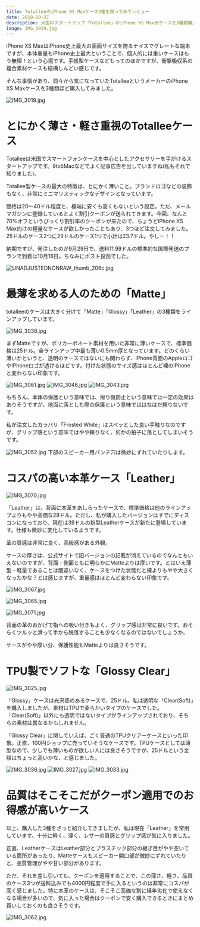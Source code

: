 ```yaml
---
title: TotalleeのiPhone XS Maxケース3種を買ってみてレビュー
date: 2018-10-27
description: 米国のスタートアップ「Totallee」のiPhone XS Max用ケースを3種類購入してみたので紹介します。
image: IMG_3019.jpg
---
```



iPhone XS MaxはiPhone史上最大の画面サイズを誇るナイスでグレートな端末ですが、本体重量もiPhone史上最大ということで、個人的には重いケースはもう無理！という心境です。手帳型ケースなどもってのほかですが、衝撃吸収系の複合素材ケースも結構しんどい感じです。

そんな事情があり、前々から気になっていたTotalleeというメーカーのiPhone XS Maxケースを3種類ほど購入してみました。

![IMG_3019.jpg](attachments/f8ddc401.jpg)

# とにかく薄さ・軽さ重視のTotalleeケース

Totalleeは米国でスマートフォンケースを中心としたアクセサリーを手がけるスタートアップです。9to5Macなどでよく記事広告を出していますね(私もそれで知りました)。

Totallee製ケースの最大の特徴は、とにかく薄いこと。ブランドロゴなどの装飾もなく、非常にミニマリスティックなデザインとなっています。

価格は20〜40ドル程度と、極端に安くも高くもないという設定。ただ、メールマガジンに登録しているとよく割引クーポンが送られてきます。今回、なんと70%オフというびっくり割引率のクーポンが来たので、ちょうどiPhone XS Max向けの軽量なケースが欲しかったこともあり、3つほど注文してみました。25ドルのケース2つに29ドルのケース1つで小計は23.7ドル。やしー！！

納期ですが、発注したのが9月29日で、送料11.99ドルの標準的な国際発送のプランで到着は10月16日。ちなみにポスト投函でした。

![UNADJUSTEDNONRAW_thumb_206c.jpg](attachments/cdcf46ef.jpg)

# 最薄を求める人のための「Matte」

totalleeのケースは大きく分けて「Matte」「Glossy」「Leather」の3種類をラインアップしています。


![IMG_3038.jpg](attachments/b5fdec84.jpg)

まずMatteですが、ポリカーボネート素材を用いた非常に薄いケースで、標準価格は25ドル。全ラインアップ中最も薄い0.5mm厚となっています。どのくらい薄いかというと、透明のケースではないにも関わらず、iPhone背面のAppleロゴやIPhoneロゴが透けるほどです。付けた状態のサイズ感はほとんど裸のiPhoneと変わらない印象です。

![IMG_3061.jpg](attachments/3cceeb04.jpg)
![IMG_3046.jpg](attachments/88e38aed.jpg)
![IMG_3043.jpg](attachments/8de1958c.jpg)

もちろん、本体の保護という意味では、擦り傷防止という意味では一定の効果はありそうですが、地面に落とした際の保護という意味でははなはだ頼りないです。

私が注文したカラバリ「Frosted White」はスベッとした良い手触りなのですが、グリップ感という意味ではやや頼りなく、何かの拍子に落としてしまいそうです。

![IMG_3052.jpg](attachments/9f1d6139.jpg)
下部のスピーカー用パンチ穴は微妙にずれていたりします。



# コスパの高い本革ケース「Leather」

![IMG_3070.jpg](attachments/0d923b60.jpg)

「Leather」は、背面に本革をあしらったケースで、標準価格は他のラインアップよりもやや高価な29ドル。ただし、私が購入したバージョンはすでにディスコンになっており、現在は39ドルの新型Leatherケースが新たに登場しています。仕様も微妙に変化しているようです。

革の質感は非常に良く、高級感がある外観。

ケースの厚さは、公式サイトで旧バージョンの記載が消えているのでなんともいえないのですが、背面・側面ともに明らかにMatteよりは厚いです。とはいえ薄型・軽量であることは間違いなく、ケースをつけた状態だと裸よりもやや大きくなったかな？とは感じますが、重量感はほとんど変わらない印象です。

![IMG_3067.jpg](attachments/8b7e0531.jpg)

![IMG_3065.jpg](attachments/8d80137d.jpg)

![IMG_3071.jpg](attachments/7cab16c1.jpg)

背面の革のおかげで指への吸い付きもよく、グリップ感は非常に良いです。おそらくツルッと滑って手から脱落することも少なくなるのではないでしょうか。

ケースがやや厚い分、保護性能もMatteよりは良さそうです。

# TPU製でソフトな「Glossy Clear」

![IMG_3025.jpg](attachments/fbb66b73.jpg)

「Glossy」ケースは光沢感のあるケースで、25ドル。私は透明な「Clear(Soft)」を購入しましたが、素材はTPUで柔らかいタイプのケースでした。「Clear(Soft)」以外にも透明ではないタイプがラインアップされており、そちらの素材は異なるかもしれません。

「Glossy Clear」に関していえば、ごく普通のTPUクリアーケースといった印象。正直、100円ショップに売っていそうなケースです。TPUケースとしては薄型なので、少しでも薄いものが欲しい人には良さそうですが、25ドルという金額はちょっと高いかな、と感じました。

![IMG_3036.jpg](attachments/ea9225d7.jpg)
![IMG_3027.jpg](attachments/0d88b65b.jpg)
![IMG_3033.jpg](attachments/b8bde2d1.jpg)

# 品質はそこそこだがクーポン適用でのお得感が高いケース

以上、購入した3種をざっと紹介してきましたが、私は現在「Leather」を常用しています。十分に軽く、薄く、レザーの質感とグリップ感が気に入りました。

正直、LeatherケースはLeather部分とプラスチック部分の継ぎ目がやや空いている箇所があったり、Matteケースもスピーカー開口部が微妙にずれていたりと、品質管理がやや甘い部分があります。

ただ、それを差し引いても、クーポンを適用することで、この薄さ、軽さ、品質のケース3つが送料込みでも4000円程度で手に入るというのは非常にコスパが高く感じました。特に本革のケースは、そこそこ高価な割に経年劣化で使えなくなる場合が多いので、気に入った場合はクーポンで安く購入できるときにまとめ買いしておくのも良さそうです。

![IMG_3062.jpg](attachments/6f0093da.jpg)
